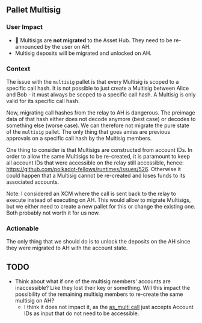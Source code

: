 ## Pallet Multisig

### User Impact

- 🚨 Multisigs are **not migrated** to the Asset Hub. They need to be re-announced by the user on AH.
- Multisig deposits will be migrated and unlocked on AH.

### Context

The issue with the `multisig` pallet is that every Multisig is scoped to a specific call hash. It is
not possible to just create a Multisig between Alice and Bob - it must always be scoped to a
specific call hash. A Multisig is only valid for its specific call hash.

Now, migrating call hashes from the relay to AH is dangerous. The preimage data of that hash either
does not decode anymore (best case) or decodes to something else (worse case). We can therefore  not
migrate the pure state of the `multisig` pallet. The only thing that goes amiss are previous
approvals on a specific call hash by the Multisig members.

One thing to consider is that Multisigs are constructed from account IDs. In order to allow the same
Multisigs to be re-created, it is paramount to keep all account IDs that were accessible on the
relay still accessible, hence: https://github.com/polkadot-fellows/runtimes/issues/526. Otherwise it
could happen that a Multisig cannot be re-created and loses funds to its associated accounts.

Note: I considered an XCM where the call is sent back to the relay to execute instead of executing
on AH. This would allow to migrate Multisigs, but we either need to create a new pallet for this or
change the existing one. Both probably not worth it for us now.

### Actionable

The only thing that we should do is to unlock the deposits on the AH since they were migrated to AH
with the account state.

## TODO
- Think about what if one of the multisig members' accounts are inaccessible? Like they lost their key or something. Will this impact the possibility of the remaining multisig members to re-create the same multisig on AH?
	- I think it does not impact it, as the [as_multi call](https://github.com/paritytech/polkadot-sdk/blob/9cdd1178f9e8da9f08a334a8cbbda435d1ffd9dd/substrate/frame/multisig/src/lib.rs#L358-L361) just accepts Account IDs as input that do not need to be accessible.
